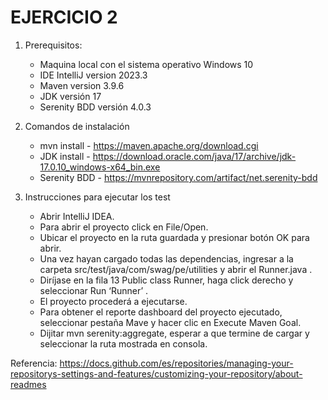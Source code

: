 # EJERCICIO 2

1. Prerequisitos:
    - Maquina local con el sistema operativo Windows 10
    - IDE IntelliJ version 2023.3
    - Maven version 3.9.6
    - JDK versión 17
    - Serenity BDD versión 4.0.3

2. Comandos de instalación

    - mvn install - https://maven.apache.org/download.cgi
    - JDK install - https://download.oracle.com/java/17/archive/jdk-17.0.10_windows-x64_bin.exe
    - Serenity BDD - https://mvnrepository.com/artifact/net.serenity-bdd

3. Instrucciones para ejecutar los test
   - Abrir IntelliJ IDEA. 
   - Para abrir el proyecto click en File/Open. 
   - Ubicar el proyecto en la ruta guardada y presionar botón OK para abrir. 
   - Una vez hayan cargado todas las dependencias, ingresar a la carpeta src/test/java/com/swag/pe/utilities y abrir el Runner.java . 
   - Diríjase en la fila 13 Public class Runner, haga click derecho y seleccionar Run ‘Runner’ . 
   - El proyecto procederá a ejecutarse. 
   - Para obtener el reporte dashboard del proyecto ejecutado, seleccionar pestaña Mave y hacer clic en Execute Maven Goal. 
   - Dijitar mvn serenity:aggregate, esperar a que termine de cargar y seleccionar la ruta mostrada en consola.


Referencia: https://docs.github.com/es/repositories/managing-your-repositorys-settings-and-features/customizing-your-repository/about-readmes





